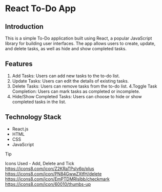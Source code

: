 # React To-Do App

## Introduction

This is a simple To-Do application built using React, a popular JavaScript library for building user interfaces. The app allows users to create, update, and delete tasks, as well as hide and show completed tasks.

## Features

1. Add Tasks: Users can add new tasks to the to-do list.
2. Update Tasks: Users can edit the details of existing tasks.
3. Delete Tasks: Users can remove tasks from the to-do list.
4.Toggle Task Completion: Users can mark tasks as completed or incomplete.
5. Hide/Show Completed Tasks: Users can choose to hide or show completed tasks in the list.

## Technology Stack
* React.js
* HTML
* CSS
* JavaScript


> [!TIP]
> Icons Used - Add, Delete and Tick
> https://icons8.com/icon/Z2KRaTPsIv6p/plus
> https://icons8.com/icon/PN84GwwZXtfH/delete
> https://icons8.com/icon/EmPTDMRlslbb/checkmark
> https://icons8.com/icon/60010/thumbs-up